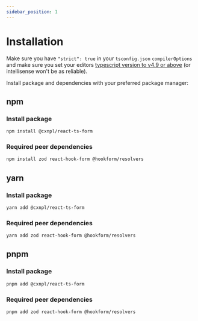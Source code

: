```yaml
---
sidebar_position: 1
---
```


# Installation

Make sure you have <code>"strict": true</code> in your `tsconfig.json` `compilerOptions` and make sure you set your editors [typescript version to v4.9 or above](https://github.com/cxnpl-forks/react-ts-form#typescript-versions) (or intellisense won't be as reliable).

Install package and dependencies with your preferred package manager:

## npm

### Install package

```bash
npm install @cxnpl/react-ts-form
```

### Required peer dependencies

```bash
npm install zod react-hook-form @hookform/resolvers
```

## yarn

### Install package

```bash
yarn add @cxnpl/react-ts-form
```

### Required peer dependencies

```bash
yarn add zod react-hook-form @hookform/resolvers
```

## pnpm

### Install package

```bash
pnpm add @cxnpl/react-ts-form
```

### Required peer dependencies

```bash
pnpm add zod react-hook-form @hookform/resolvers
```
